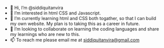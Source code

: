 - 👋 Hi, I’m @siddiquitanvira
- 👀 I’m interested in html CSS and Javascript. 
- 🌱 I’m currently learning html and CSS both togather, so that I can build my own website. My plan is to taking this as a career in future. 
- 💞️ I’m looking to collaborate on learning the coding languages and share my learnings who are new to this.
- 📫 To reach me please email me at siddiquitanvira@gmail.com

<!---
siddiquitanvira/siddiquitanvira is a ✨ special ✨ repository because its `README.md` (this file) appears on your GitHub profile.
You can click the Preview link to take a look at your changes.
--->
